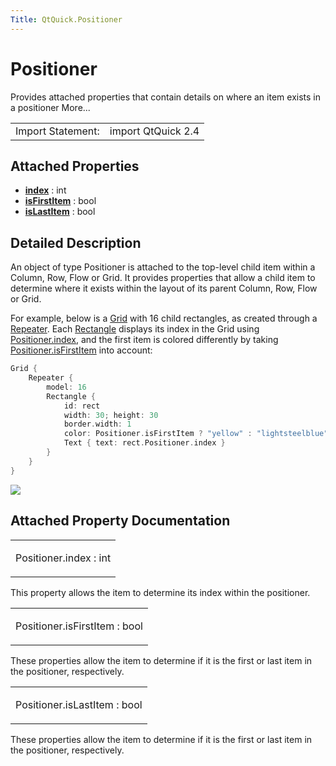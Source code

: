 ```yaml
---
Title: QtQuick.Positioner
---
```

        
Positioner
==========

<span class="subtitle"></span>
Provides attached properties that contain details on where an item exists in a positioner More...

|                   |                    |
|-------------------|--------------------|
| Import Statement: | import QtQuick 2.4 |

<span id="attached-properties"></span>
Attached Properties
-------------------

-   ****[index](#index-attached-prop)**** : int
-   ****[isFirstItem](#isFirstItem-attached-prop)**** : bool
-   ****[isLastItem](#isLastItem-attached-prop)**** : bool

<span id="details"></span>
Detailed Description
--------------------

An object of type Positioner is attached to the top-level child item within a Column, Row, Flow or Grid. It provides properties that allow a child item to determine where it exists within the layout of its parent Column, Row, Flow or Grid.

For example, below is a [Grid](../QtQuick.qtquick-positioning-layouts.md#grid) with 16 child rectangles, as created through a [Repeater](../QtQuick.Repeater.md). Each [Rectangle](../QtQuick.Rectangle.md) displays its index in the Grid using [Positioner.index](#index-attached-prop), and the first item is colored differently by taking [Positioner.isFirstItem](#isFirstItem-attached-prop) into account:

``` cpp
Grid {
    Repeater {
        model: 16
        Rectangle {
            id: rect
            width: 30; height: 30
            border.width: 1
            color: Positioner.isFirstItem ? "yellow" : "lightsteelblue"
            Text { text: rect.Positioner.index }
        }
    }
}
```

![](https://developer.ubuntu.com/static/devportal_uploaded/3a7f04b4-e553-4e35-8797-9bdf1fbe29ef-api/apps/qml/sdk-15.04.5/QtQuick.Positioner/images/positioner-example.png)

Attached Property Documentation
-------------------------------

<table>
<colgroup>
<col width="100%" />
</colgroup>
<tbody>
<tr class="odd">
<td><p><span id="index-attached-prop"></span><span class="name">Positioner.index</span> : <span class="type">int</span></p></td>
</tr>
</tbody>
</table>

This property allows the item to determine its index within the positioner.

<table>
<colgroup>
<col width="100%" />
</colgroup>
<tbody>
<tr class="odd">
<td><p><span id="isFirstItem-attached-prop"></span><span class="name">Positioner.isFirstItem</span> : <span class="type">bool</span></p></td>
</tr>
</tbody>
</table>

These properties allow the item to determine if it is the first or last item in the positioner, respectively.

<table>
<colgroup>
<col width="100%" />
</colgroup>
<tbody>
<tr class="odd">
<td><p><span id="isLastItem-attached-prop"></span><span class="name">Positioner.isLastItem</span> : <span class="type">bool</span></p></td>
</tr>
</tbody>
</table>

These properties allow the item to determine if it is the first or last item in the positioner, respectively.

